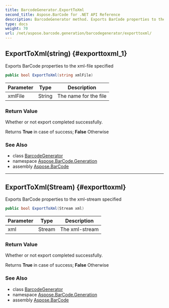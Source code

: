 ```yaml
---
title: BarcodeGenerator.ExportToXml
second_title: Aspose.BarCode for .NET API Reference
description: BarcodeGenerator method. Exports BarCode properties to the xmlfile specified
type: docs
weight: 70
url: /net/aspose.barcode.generation/barcodegenerator/exporttoxml/
---
```

## ExportToXml(string) {#exporttoxml_1}

Exports BarCode properties to the xml-file specified

```csharp
public bool ExportToXml(string xmlFile)
```

| Parameter | Type | Description |
| --- | --- | --- |
| xmlFile | String | The name for the file |

### Return Value

Whether or not export completed successfully.

Returns **True** in case of success; **False** Otherwise

### See Also

* class [BarcodeGenerator](../)
* namespace [Aspose.BarCode.Generation](../../barcodegenerator/)
* assembly [Aspose.BarCode](../../../)

---

## ExportToXml(Stream) {#exporttoxml}

Exports BarCode properties to the xml-stream specified

```csharp
public bool ExportToXml(Stream xml)
```

| Parameter | Type | Description |
| --- | --- | --- |
| xml | Stream | The xml-stream |

### Return Value

Whether or not export completed successfully.

Returns **True** in case of success; **False** Otherwise

### See Also

* class [BarcodeGenerator](../)
* namespace [Aspose.BarCode.Generation](../../barcodegenerator/)
* assembly [Aspose.BarCode](../../../)


